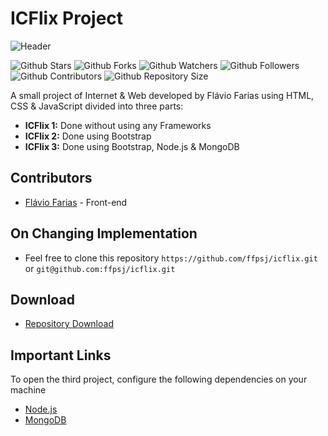 # ICFlix Project

![Header](https://i.imgur.com/LvWKjVu.png)

![Github Stars](https://img.shields.io/github/stars/ffpsj/icflix.svg?label=Stars) ![Github Forks](https://img.shields.io/github/forks/ffpsj/icflix.svg?label=Forks) ![Github Watchers](https://img.shields.io/github/watchers/ffpsj/icflix.svg?label=Watchers) ![Github Followers](https://img.shields.io/github/followers/ffpsj.svg?label=Followers) ![Github Contributors](https://img.shields.io/github/contributors/ffpsj/icflix.svg?label=Contributors) ![Github Repository Size](https://img.shields.io/github/repo-size/ffpsj/icflix.svg?label=Size)

A small project of Internet & Web developed by Flávio Farias using HTML, CSS & JavaScript divided into three parts:

+ **ICFlix 1:** Done without using any Frameworks
+ **ICFlix 2:** Done using Bootstrap
+ **ICFlix 3:** Done using Bootstrap, Node.js & MongoDB

## Contributors
+ [Flávio Farias](https://github.com/ffpsj) - Front-end

## On Changing Implementation
+ Feel free to clone this repository `https://github.com/ffpsj/icflix.git` or `git@github.com:ffpsj/icflix.git`

## Download 
+ [Repository Download](https://github.com/ffpsj/icflix/archive/master.zip)

## Important Links
To open the third project, configure the following dependencies on your machine
+ [Node.js](https://nodejs.org/en)
+ [MongoDB](https://www.mongodb.com)
